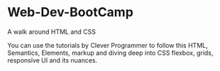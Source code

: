 # Web-Dev-BootCamp
A walk around HTML and CSS

You can use the tutorials by Clever Programmer to follow this HTML, Semantics, Elements, markup and diving deep into CSS flexbox, grids, responsive UI and its nuances.
